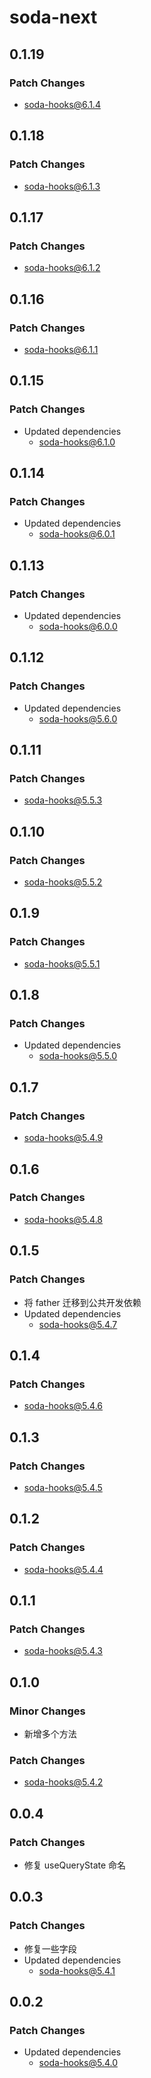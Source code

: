# soda-next

## 0.1.19

### Patch Changes

-   soda-hooks@6.1.4

## 0.1.18

### Patch Changes

-   soda-hooks@6.1.3

## 0.1.17

### Patch Changes

-   soda-hooks@6.1.2

## 0.1.16

### Patch Changes

-   soda-hooks@6.1.1

## 0.1.15

### Patch Changes

-   Updated dependencies
    -   soda-hooks@6.1.0

## 0.1.14

### Patch Changes

-   Updated dependencies
    -   soda-hooks@6.0.1

## 0.1.13

### Patch Changes

-   Updated dependencies
    -   soda-hooks@6.0.0

## 0.1.12

### Patch Changes

-   Updated dependencies
    -   soda-hooks@5.6.0

## 0.1.11

### Patch Changes

-   soda-hooks@5.5.3

## 0.1.10

### Patch Changes

-   soda-hooks@5.5.2

## 0.1.9

### Patch Changes

-   soda-hooks@5.5.1

## 0.1.8

### Patch Changes

-   Updated dependencies
    -   soda-hooks@5.5.0

## 0.1.7

### Patch Changes

-   soda-hooks@5.4.9

## 0.1.6

### Patch Changes

-   soda-hooks@5.4.8

## 0.1.5

### Patch Changes

-   将 father 迁移到公共开发依赖
-   Updated dependencies
    -   soda-hooks@5.4.7

## 0.1.4

### Patch Changes

-   soda-hooks@5.4.6

## 0.1.3

### Patch Changes

-   soda-hooks@5.4.5

## 0.1.2

### Patch Changes

-   soda-hooks@5.4.4

## 0.1.1

### Patch Changes

-   soda-hooks@5.4.3

## 0.1.0

### Minor Changes

-   新增多个方法

### Patch Changes

-   soda-hooks@5.4.2

## 0.0.4

### Patch Changes

-   修复 useQueryState 命名

## 0.0.3

### Patch Changes

-   修复一些字段
-   Updated dependencies
    -   soda-hooks@5.4.1

## 0.0.2

### Patch Changes

-   Updated dependencies
    -   soda-hooks@5.4.0
